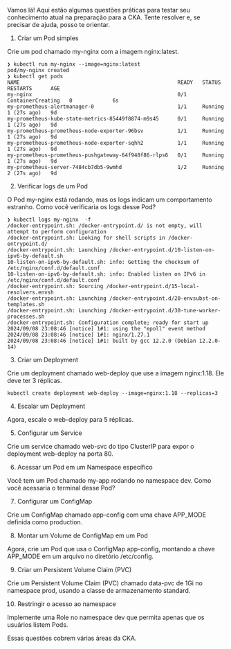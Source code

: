 Vamos lá! Aqui estão algumas questões práticas para testar seu conhecimento atual na preparação para a CKA. Tente resolver e, se precisar de ajuda, posso te orientar.

1. Criar um Pod simples

Crie um pod chamado my-nginx com a imagem nginx:latest.

``` 
❯ kubectl run my-nginx --image=nginx:latest
pod/my-nginx created
❯ kubectl get pods
NAME                                                   READY   STATUS              RESTARTS      AGE
my-nginx                                               0/1     ContainerCreating   0             6s
my-prometheus-alertmanager-0                           1/1     Running             1 (27s ago)   9d
my-prometheus-kube-state-metrics-85449f8874-m9s45      0/1     Running             1 (27s ago)   9d
my-prometheus-prometheus-node-exporter-96bsv           1/1     Running             1 (27s ago)   9d
my-prometheus-prometheus-node-exporter-sqhh2           1/1     Running             1 (27s ago)   9d
my-prometheus-prometheus-pushgateway-64f948f86-rlps6   0/1     Running             1 (27s ago)   9d
my-prometheus-server-7484cb7db5-9wmhd                  1/2     Running             2 (27s ago)   9d
``` 

2. Verificar logs de um Pod

O Pod my-nginx está rodando, mas os logs indicam um comportamento estranho. Como você verificaria os logs desse Pod?

```
❯ kubectl logs my-nginx  -f
/docker-entrypoint.sh: /docker-entrypoint.d/ is not empty, will attempt to perform configuration
/docker-entrypoint.sh: Looking for shell scripts in /docker-entrypoint.d/
/docker-entrypoint.sh: Launching /docker-entrypoint.d/10-listen-on-ipv6-by-default.sh
10-listen-on-ipv6-by-default.sh: info: Getting the checksum of /etc/nginx/conf.d/default.conf
10-listen-on-ipv6-by-default.sh: info: Enabled listen on IPv6 in /etc/nginx/conf.d/default.conf
/docker-entrypoint.sh: Sourcing /docker-entrypoint.d/15-local-resolvers.envsh
/docker-entrypoint.sh: Launching /docker-entrypoint.d/20-envsubst-on-templates.sh
/docker-entrypoint.sh: Launching /docker-entrypoint.d/30-tune-worker-processes.sh
/docker-entrypoint.sh: Configuration complete; ready for start up
2024/09/08 23:08:46 [notice] 1#1: using the "epoll" event method
2024/09/08 23:08:46 [notice] 1#1: nginx/1.27.1
2024/09/08 23:08:46 [notice] 1#1: built by gcc 12.2.0 (Debian 12.2.0-14)
```


3. Criar um Deployment

Crie um deployment chamado web-deploy que use a imagem nginx:1.18. Ele deve ter 3 réplicas.

````
kubectl create deployment web-deploy --image=nginx:1.18 --replicas=3
````


4. Escalar um Deployment

Agora, escale o web-deploy para 5 réplicas.

5. Configurar um Service

Crie um service chamado web-svc do tipo ClusterIP para expor o deployment web-deploy na porta 80.

6. Acessar um Pod em um Namespace específico

Você tem um Pod chamado my-app rodando no namespace dev. Como você acessaria o terminal desse Pod?

7. Configurar um ConfigMap

Crie um ConfigMap chamado app-config com uma chave APP_MODE definida como production.

8. Montar um Volume de ConfigMap em um Pod

Agora, crie um Pod que usa o ConfigMap app-config, montando a chave APP_MODE em um arquivo no diretório /etc/config.

9. Criar um Persistent Volume Claim (PVC)

Crie um Persistent Volume Claim (PVC) chamado data-pvc de 1Gi no namespace prod, usando a classe de armazenamento standard.

10. Restringir o acesso ao namespace

Implemente uma Role no namespace dev que permita apenas que os usuários listem Pods.

Essas questões cobrem várias áreas da CKA.